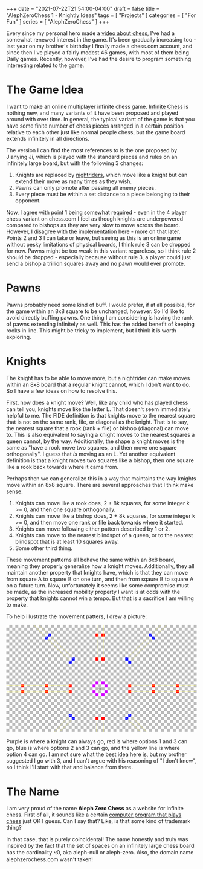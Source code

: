 +++
date = "2021-07-22T21:54:00-04:00"
draft = false
title = "AlephZeroChess 1 - Knightly Ideas"
tags = [ "Projects" ]
categories = [ "For Fun" ]
series = [ "AlephZeroChess" ]
+++

Every since my personal hero made a [video about chess](https://www.youtube.com/watch?v=DpXy041BIlA), I've had a somewhat renewed
interest in the game. It's been gradually increasing too - last year on my brother's birthday I finally made a chess.com
account, and since then I've played a fairly modest 46 games, with most of them being Daily games. Recently, however, I've
had the desire to program something interesting related to the game.

# The Game Idea
I want to make an online multiplayer infinite chess game.
[Infinite Chess](https://en.wikipedia.org/wiki/Infinite_chess) is nothing
new, and many variants of it have been proposed and played around with over time.
In general, the typical variant of the game is that you have some finite number of
chess pieces arranged in a certain position relative to each other just like
normal people chess, but the game board extends infinitely in all directions.

The version I can find the most references to is the one proposed by Jianying Ji,
which is played with the standard pieces and rules on an infinitely large board,
but with the following 3 changes:
1. Knights are replaced by [nightriders](https://en.wikipedia.org/wiki/Nightrider_(chess)), which move like a knight but can extend their move as many times as they wish.  
2. Pawns can only promote after passing all enemy pieces.  
3. Every piece must be within a set distance to a piece belonging to their opponent.  

Now, I agree with point 1 being somewhat required - even in the 4 player chess variant on chess.com I feel as though
knights are underpowered compared to bishops as they are very slow to move across the board. However, I disagree
with the implementation here - more on that later. Points 2 and 3 I can take or leave, but seeing as this is
an online game without pesky limitations of physical boards, I think rule 3 can be dropped for now. Pawns might
be too weak in this variant regardless, so I think rule 2 should be dropped - especially because without rule 3, a player
could just send a bishop a trillion squares away and no pawn would ever promote.

# Pawns
Pawns probably need some kind of buff. I would prefer, if at all possible, for
the game within an 8x8 square to be unchanged, however. So I'd like to avoid
directly buffing pawns. One thing I am considering is having the rank of pawns extending infinitely as well.
This has the added benefit of keeping rooks in line. This might be tricky to implement,
but I think it is worth exploring.

# Knights
The knight has to be able to move more, but a nightrider can make moves
within an 8x8 board that a regular knight cannot, which I don't want to do.
So I have a few ideas on how to resolve this.

First, how does a knight move? Well, like any child who has played chess can tell
you, knights move like the letter L. That doesn't seem immediately helpful to me.
The FIDE definition is that knights move to the nearest square that is not on the
same rank, file, or diagonal as the knight. That is to say, the nearest square
that a rook (rank + file) or bishop (diagonal) can move to. This is also
equivalent to saying a knight moves to the nearest squares a queen cannot, by the way.
Additionally, the shape a knight moves is the same as "have a rook move two squares,
and then move one square orthogonally". I guess that _is_ moving as an L. Yet another
equivalent definition is that a knight moves two squares like a bishop, then one square
like a rook back towards where it came from.

Perhaps then we can generalize this in a way that maintains the way knights move within
an 8x8 square. There are several approaches that I think make sense:
1. Knights can move like a rook does, 2 + 8k squares, for some integer k >= 0, and then one square orthogonally.  
2. Knights can move like a bishop does, 2 + 8k squares, for some integer k >= 0, and then move one rank or file back towards where it started.  
3. Knights can move following either pattern described by 1 or 2.  
4. Knights can move to the nearest blindspot of a queen, or to the nearest blindspot that is at least 10 squares away.  
5. Some other third thing.  

These movement patterns all behave the same within an 8x8 board, meaning they 
properly generalize how a knight moves. Additionally, they all maintain
another property that knights have, which is that they can move from square A
to square B on one turn, and then from sqaure B to square A on a future turn.
Now, unfortunately it seems like some compromise must be made, as the increased
mobility property I want is at odds with the property that knights cannot win
a tempo. But that is a sacrifice I am willing to make.

To help illustrate the movement patters, I drew a picture:

![knightly moves](knightly.png)

Purple is where a knight can always go, red is where options 1 and 3 can go,
blue is where options 2 and 3 can go, and the yellow line is where option 4 can go.
I am not sure what the best idea here is, but my brother suggested I go with 3,
and I can't argue with his reasoning of "I don't know", so I think
I'll start with that and balance from there.

# The Name  
I am very proud of the name **Aleph Zero Chess** as a website
for infinite chess. First of all, it sounds like a certain 
[computer program that plays chess](https://en.wikipedia.org/wiki/AlphaZero) 
just OK I guess. Can I say that? Like, is that some kind of trademark thing?

In that case, that is purely coincidental! The name honestly and truly was
inspired by the fact that the set of spaces on an infinitely large chess board
has the cardinality ℵ0, aka aleph-null or aleph-zero. Also, the domain
name alephzerochess.com wasn't taken!


